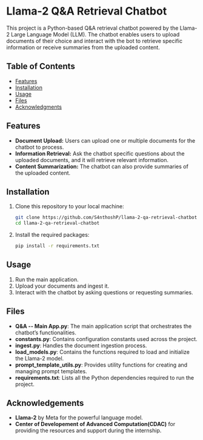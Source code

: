 # Llama-2 Q&A Retrieval Chatbot

This project is a Python-based Q&A retrieval chatbot powered by the Llama-2 Large Language Model (LLM). The chatbot enables users to upload documents of their choice and interact with the bot to retrieve specific information or receive summaries from the uploaded content.

## Table of Contents

- [Features](#features)
- [Installation](#installation)
- [Usage](#usage)
- [Files](#files)
- [Acknowledgments](#acknowledgments)

## Features

- **Document Upload:** Users can upload one or multiple documents for the chatbot to process.
- **Information Retrieval:** Ask the chatbot specific questions about the uploaded documents, and it will retrieve relevant information.
- **Content Summarization:** The chatbot can also provide summaries of the uploaded content.

## Installation

1. Clone this repository to your local machine:
   ```bash
   git clone https://github.com/S4nthoshP/llama-2-qa-retrieval-chatbot.git
   cd llama-2-qa-retrieval-chatbot

2. Install the required packages:
   ```bash
   pip install -r requirements.txt

## Usage
1. Run the main application.
2. Upload your documents and ingest it.
3. Interact with the chatbot by asking questions or requesting summaries.

## Files

- **Q&A -- Main App.py**: The main application script that orchestrates the chatbot’s functionalities.
- **constants.py**: Contains configuration constants used across the project.
- **ingest.py**: Handles the document ingestion process.
- **load_models.py**: Contains the functions required to load and initialize the Llama-2 model.
- **prompt_template_utils.py**: Provides utility functions for creating and managing prompt templates.
- **requirements.txt**: Lists all the Python dependencies required to run the project.

## Acknowledgements
- **Llama-2** by Meta for the powerful language model.
- **Center of Developement of Advanced Computation(CDAC)** for providing the resources and support during the internship.
   
